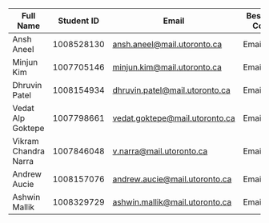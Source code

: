 | Full Name            | Student ID | Email                          | Best way to Connect   | Slack                |
| ---------------------| ---------- | ----------------------------   | --------------------- | -------------------- |
| Ansh Aneel           | 1008528130 | ansh.aneel@mail.utoronto.ca    | Email/Discord         | Ansh Aneel           |
| Minjun Kim           | 1007705146 | minjun.kim@mail.utoronto.ca    | Email/Discord         | Minjum Kim           |
| Dhruvin Patel        | 1008154934 | dhruvin.patel@mail.utoronto.ca | Email/Discord         | Dhruvin Patel        |
| Vedat Alp Goktepe    | 1007798661 | vedat.goktepe@mail.utoronto.ca | Email/Discord         | Vedat Alp Goktepe    |
| Vikram Chandra Narra | 1007846048 | v.narra@mail.utoronto.ca       | Email/Discord         | Vikram Chandra Narra |
| Andrew Aucie         | 1008157076 | andrew.aucie@mail.utoronto.ca  | Email/Discord         | Andrew Aucie         | 
| Ashwin Mallik        | 1008329729 | ashwin.mallik@mail.utoronto.ca | Email/Discord         | Ashwin Mallik        |
